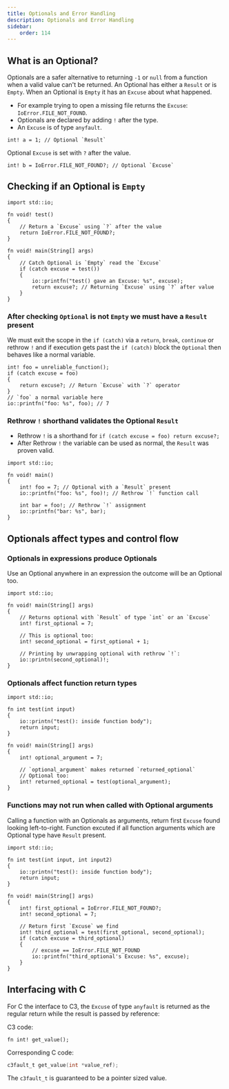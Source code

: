 ```yaml
---
title: Optionals and Error Handling
description: Optionals and Error Handling
sidebar:
    order: 114
---
```


## What is an Optional? 

Optionals are a safer alternative to returning `-1` or `null` from a function when a valid value can't be returned. An Optional has either a `Result` or is `Empty`. When an Optional is `Empty` it has an `Excuse` about what happened. 

- For example trying to open a missing file returns the `Excuse`: `IoError.FILE_NOT_FOUND`.
- Optionals are declared by adding `!` after the type.
- An `Excuse` is of type `anyfault`.
```c3
int! a = 1; // Optional `Result`
```
Optional `Excuse` is set with `?` after the value.
```c3
int! b = IoError.FILE_NOT_FOUND?; // Optional `Excuse`
```

## Checking if an Optional is `Empty` 

```c3
import std::io;

fn void! test()
{
    // Return a `Excuse` using `?` after the value
    return IoError.FILE_NOT_FOUND?; 
}

fn void! main(String[] args)
{
    // Catch Optional is `Empty` read the `Excuse` 
    if (catch excuse = test())
    {
        io::printfn("test() gave an Excuse: %s", excuse);
        return excuse?; // Returning `Excuse` using `?` after value
    }
}
```

### After checking `Optional` is not `Empty` we must have a `Result` present

We must exit the scope in the `if (catch)` via a `return`, `break`, `continue` 
or rethrow `!` and if execution gets past the `if (catch)` block the `Optional` then behaves like a normal variable.
```c3
int! foo = unreliable_function();
if (catch excuse = foo) 
{
    return excuse?; // Return `Excuse` with `?` operator
}
// `foo` a normal variable here
io::printfn("foo: %s", foo); // 7
```
### Rethrow `!` shorthand validates the Optional `Result`

- Rethrow `!` is a shorthand for `if (catch excuse = foo) return excuse?;`
- After Rethrow `!` the variable can be used as normal, the `Result` was proven valid.

```c3
import std::io;

fn void! main() 
{
    int! foo = 7; // Optional with a `Result` present
    io::printfn("foo: %s", foo)!; // Rethrow `!` function call

    int bar = foo!; // Rethrow `!` assignment
    io::printfn("bar: %s", bar);
}
```

## Optionals affect types and control flow

### Optionals in expressions produce Optionals
Use an Optional anywhere in an expression the outcome will be an Optional too.
```c3
import std::io;

fn void! main(String[] args)
{
    // Returns optional with `Result` of type `int` or an `Excuse`
    int! first_optional = 7;

    // This is optional too:
    int! second_optional = first_optional + 1;

    // Printing by unwrapping optional with rethrow `!`: 
    io::printn(second_optional)!;  
}
```

### Optionals affect function return types

```c3
import std::io;

fn int test(int input) 
{
    io::printn("test(): inside function body");
    return input;
}

fn void! main(String[] args)
{
    int! optional_argument = 7;

    // `optional_argument` makes returned `returned_optional` 
    // Optional too: 
    int! returned_optional = test(optional_argument);
}
```

### Functions may not run when called with Optional arguments

Calling a function with an Optionals as arguments, return first `Excuse` found looking left-to-right. Function excuted if all function arguments which are Optional type have `Result` present.

```c3
import std::io;

fn int test(int input, int input2) 
{
    io::printn("test(): inside function body");
    return input;
}

fn void! main(String[] args)
{
    int! first_optional = IoError.FILE_NOT_FOUND?;
    int! second_optional = 7;

    // Return first `Excuse` we find
    int! third_optional = test(first_optional, second_optional);
    if (catch excuse = third_optional) 
    {
        // excuse == IoError.FILE_NOT_FOUND
        io::printfn("third_optional's Excuse: %s", excuse); 
    }
}
```

## Interfacing with C

For C the interface to C3, the `Excuse` of type `anyfault` is returned as the regular return while the result is passed by reference:

C3 code:
```c3
fn int! get_value();
```
Corresponding C code:
```c
c3fault_t get_value(int *value_ref);
```
The `c3fault_t` is guaranteed to be a pointer sized value.